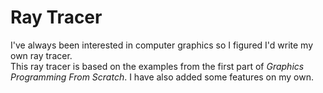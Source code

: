 # Ray Tracer
I've always been interested in computer graphics so I figured I'd write my own ray tracer.  
This ray tracer is based on the examples from the first part of _Graphics Programming From Scratch_. I have also added some features on my own.  